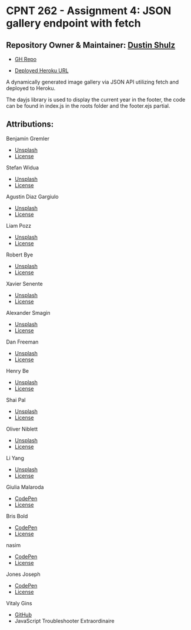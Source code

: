 # CPNT 262 - Assignment 4: JSON gallery endpoint with fetch

## Repository Owner & Maintainer: [Dustin Shulz](https://github.com/cowtowndusty)

- [GH Repo](https://github.com/cowtowndusty/cpnt262-a4/)

- [Deployed Heroku URL](https://sait-cpnt262-a4.herokuapp.com/)

A dynamically generated image gallery via JSON API utilizing fetch and deployed to Heroku.

The dayjs library is used to display the current year in the footer, the code can be found in index.js in the roots folder and the footer.ejs partial.

## Attributions:

Benjamín Gremler
- [Unsplash](https://unsplash.com/photos/q_TzfAt4NQ8)
- [License](https://unsplash.com/license)

Stefan Widua
- [Unsplash](https://unsplash.com/photos/iPOZf3tQfHA)
- [License](https://unsplash.com/license)

Agustin Diaz Gargiulo
- [Unsplash](https://unsplash.com/photos/7F65HDP0-E0)
- [License](https://unsplash.com/license)

Liam Pozz
- [Unsplash](https://unsplash.com/photos/HZvGtncWvyQ)
- [License](https://unsplash.com/license)

Robert Bye
- [Unsplash](https://unsplash.com/photos/cKBsq-5U17A)
- [License](https://unsplash.com/license)

Xavier Senente
- [Unsplash](https://unsplash.com/photos/poOUmJA4qCU)
- [License](https://unsplash.com/license)

Alexander Smagin
- [Unsplash](https://unsplash.com/photos/B_F3hj-Z_Sc)
- [License](https://unsplash.com/license)

Dan Freeman
- [Unsplash](https://unsplash.com/photos/hIKVSVKH7No)
- [License](https://unsplash.com/license)

Henry Be
- [Unsplash](https://unsplash.com/photos/DpI-_wydgJM)
- [License](https://unsplash.com/license)

Shai Pal
- [Unsplash](https://unsplash.com/photos/i-Z7wYk8AhA)
- [License](https://unsplash.com/license)

Oliver Niblett
- [Unsplash](https://unsplash.com/photos/wh-7GeXxItI)
- [License](https://unsplash.com/license)

Li Yang
- [Unsplash](https://unsplash.com/photos/5h_dMuX_7RE)
- [License](https://unsplash.com/license)

Giulia Malaroda
- [CodePen](https://codepen.io/giuliamalaroda/pen/QBOGdG)
- [License](https://blog.codepen.io/documentation/licensing/)

Bris Bold
- [CodePen](https://codepen.io/brisbold/pen/MWKXbyz)
- [License](https://blog.codepen.io/documentation/licensing/)

nasim
- [CodePen](https://codepen.io/nasim97/pen/eYzxdyL)
- [License](https://blog.codepen.io/documentation/licensing/)

Jones Joseph
- [CodePen](https://codepen.io/jo_Geek/pen/xgbaEr)
- [License](https://blog.codepen.io/documentation/licensing/)

Vitaly Gins
- [GitHub](https://github.com/gvitaly87)
- JavaScript Troubleshooter Extraordinaire

